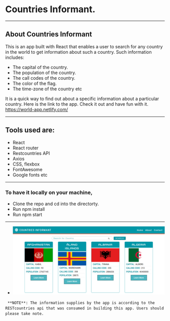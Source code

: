 # Countries Informant.
***
## About Countries Informant
This is an app built with React that enables a user 
to search for any country in the world to get information about such a country. Such information includes:
- The capital of the country.
- The population of the country.
- The call codes of the country.
- The color of the flag.
- The time-zone of the country etc

It is a quick way to find out about a specific information about a particular country. Here is the link to the app. Check it out and have fun with it. <https://world-app.netlify.com/>
***
## Tools used are:
- React
- React router
- Restcountries API
- Axios
- CSS, flexbox
- FontAwesome
- Google fonts etc
***
### To have it locally on your machine, 
- Clone the repo and cd into the directorty.
- Run npm install 
- Run npm start
***
- ![Countries Informant](/src/countries.PNG)


` **NOTE**: The information supplies by the app is according to the RESTcountries api that was consumed in building this app. Users should please take note.`

